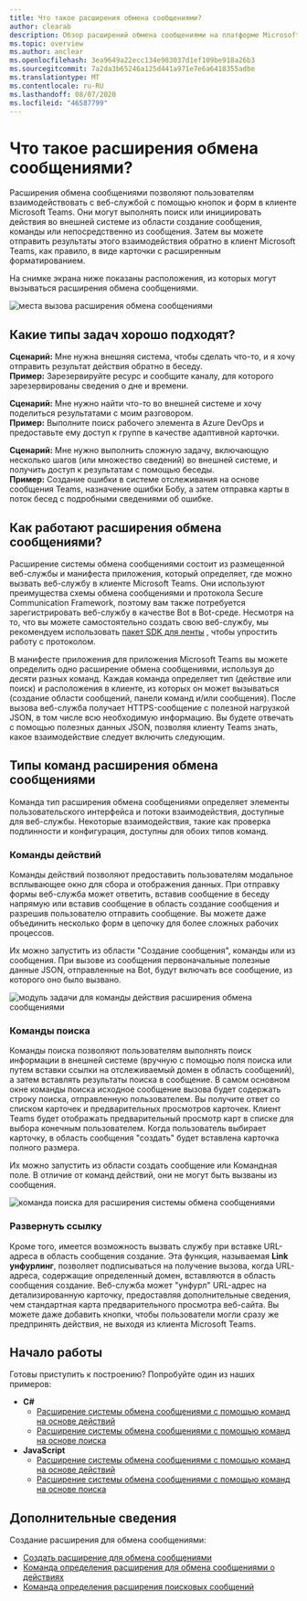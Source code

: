 ```yaml
---
title: Что такое расширения обмена сообщениями?
author: clearab
description: Обзор расширений обмена сообщениями на платформе Microsoft Teams
ms.topic: overview
ms.author: anclear
ms.openlocfilehash: 3ea9649a22ecc134e983037d1ef109be918a26b3
ms.sourcegitcommit: 7a2da3b65246a125d441a971e7e6a6418355adbe
ms.translationtype: MT
ms.contentlocale: ru-RU
ms.lasthandoff: 08/07/2020
ms.locfileid: "46587799"
---
```

# <a name="what-are-messaging-extensions"></a>Что такое расширения обмена сообщениями?

Расширения обмена сообщениями позволяют пользователям взаимодействовать с веб-службой с помощью кнопок и форм в клиенте Microsoft Teams. Они могут выполнять поиск или инициировать действия во внешней системе из области создание сообщения, команды или непосредственно из сообщения. Затем вы можете отправить результаты этого взаимодействия обратно в клиент Microsoft Teams, как правило, в виде карточки с расширенным форматированием.

На снимке экрана ниже показаны расположения, из которых могут вызываться расширения обмена сообщениями.

![места вызова расширения обмена сообщениями](~/assets/images/messaging-extension-invoke-locations.png)

## <a name="what-kinds-of-tasks-are-they-good-for"></a>Какие типы задач хорошо подходят?

**Сценарий:** Мне нужна внешняя система, чтобы сделать что-то, и я хочу отправить результат действия обратно в беседу. \
**Пример:** Зарезервируйте ресурс и сообщите каналу, для которого зарезервированы сведения о дне и времени.

**Сценарий:** Мне нужно найти что-то во внешней системе и хочу поделиться результатами с моим разговором. \
**Пример:**  Выполните поиск рабочего элемента в Azure DevOps и предоставьте ему доступ к группе в качестве адаптивной карточки.

**Сценарий:** Мне нужно выполнить сложную задачу, включающую несколько шагов (или множество сведений) во внешней системе, и получить доступ к результатам с помощью беседы. \
**Пример:** Создание ошибки в системе отслеживания на основе сообщения Teams, назначение ошибки Бобу, а затем отправка карты в поток бесед с подробными сведениями об ошибке.

## <a name="how-do-messaging-extensions-work"></a>Как работают расширения обмена сообщениями?

Расширение системы обмена сообщениями состоит из размещенной веб-службы и манифеста приложения, который определяет, где можно вызвать веб-службу в клиенте Microsoft Teams. Они используют преимущества схемы обмена сообщениями и протокола Secure Communication Framework, поэтому вам также потребуется зарегистрировать веб-службу в качестве Bot в Bot-среде. Несмотря на то, что вы можете самостоятельно создать свою веб-службу, мы рекомендуем использовать [пакет SDK для ленты](https://github.com/microsoft/botframework) , чтобы упростить работу с протоколом.

В манифесте приложения для приложения Microsoft Teams вы можете определить одно расширение обмена сообщениями, используя до десяти разных команд. Каждая команда определяет тип (действие или поиск) и расположения в клиенте, из которых он может вызываться (создание области сообщений, панели команд и/или сообщения). После вызова веб-служба получает HTTPS-сообщение с полезной нагрузкой JSON, в том числе всю необходимую информацию. Вы будете отвечать с помощью полезных данных JSON, позволяя клиенту Teams знать, какое взаимодействие следует включить следующим.

## <a name="types-of-messaging-extension-commands"></a>Типы команд расширения обмена сообщениями

Команда тип расширения обмена сообщениями определяет элементы пользовательского интерфейса и потоки взаимодействия, доступные для веб-службы. Некоторые взаимодействия, такие как проверка подлинности и конфигурация, доступны для обоих типов команд.

### <a name="action-commands"></a>Команды действий

Команды действий позволяют предоставить пользователям модальное всплывающее окно для сбора и отображения данных. При отправку формы веб-служба может ответить, вставив сообщение в беседу напрямую или вставив сообщение в область создание сообщения и разрешив пользователю отправить сообщение. Вы можете даже объединить несколько форм в цепочку для более сложных рабочих процессов.

Их можно запустить из области "Создание сообщения", команды или из сообщения. При вызове из сообщения первоначальные полезные данные JSON, отправленные на Bot, будут включать все сообщение, из которого оно было вызвано.

![модуль задачи для команды действия расширения обмена сообщениями](~/assets/images/task-module.png)

### <a name="search-commands"></a>Команды поиска

Команды поиска позволяют пользователям выполнять поиск информации в внешней системе (вручную с помощью поля поиска или путем вставки ссылки на отслеживаемый домен в область сообщений), а затем вставлять результаты поиска в сообщение. В самом основном окне команды поиска исходное сообщение вызова будет содержать строку поиска, отправленную пользователем. Вы получите ответ со списком карточек и предварительных просмотров карточек. Клиент Teams будет отображать предварительный просмотр карт в списке для выбора конечным пользователем. Когда пользователь выбирает карточку, в область сообщения "создать" будет вставлена карточка полного размера.

Их можно запустить из области создать сообщение или Командная поле. В отличие от команд действий, они не могут быть вызваны из сообщения.

![команда поиска для расширения системы обмена сообщениями](~/assets/images/search-extension.png)

### <a name="link-unfurling"></a>Развернуть ссылку

Кроме того, имеется возможность вызвать службу при вставке URL-адреса в область сообщения создание. Эта функция, называемая **Link унфурлинг**, позволяет подписываться на получение вызова, когда URL-адреса, содержащие определенный домен, вставляются в область сообщения создание. Веб-служба может "унфурл" URL-адрес на детализированную карточку, предоставляя дополнительные сведения, чем стандартная карта предварительного просмотра веб-сайта. Вы можете даже добавить кнопки, чтобы пользователи могли сразу же предпринять действия, не выходя из клиента Microsoft Teams.

## <a name="get-started"></a>Начало работы

Готовы приступить к построению? Попробуйте один из наших примеров:

* **C#**
  * [Расширение системы обмена сообщениями с помощью команд на основе действий](https://github.com/microsoft/BotBuilder-Samples/tree/master/samples/csharp_dotnetcore/51.teams-messaging-extensions-action)
  * [Расширение системы обмена сообщениями с помощью команд на основе поиска](https://github.com/microsoft/BotBuilder-Samples/tree/master/samples/csharp_dotnetcore/50.teams-messaging-extensions-search)
* **JavaScript**
  * [Расширение системы обмена сообщениями с помощью команд на основе действий](https://github.com/microsoft/BotBuilder-Samples/tree/master/samples/javascript_nodejs/51.teams-messaging-extensions-action)
  * [Расширение системы обмена сообщениями с помощью команд на основе поиска](https://github.com/microsoft/BotBuilder-Samples/tree/master/samples/javascript_nodejs/50.teams-messaging-extensions-search)

## <a name="learn-more"></a>Дополнительные сведения

Создание расширения для обмена сообщениями:

* [Создать расширение для обмена сообщениями](~/messaging-extensions/how-to/create-messaging-extension.md)
* [Команда определения расширения для обмена сообщениями о действиях](~/messaging-extensions/how-to/action-commands/define-action-command.md)
* [Команда определения расширения поисковых сообщений](~/messaging-extensions/how-to/search-commands/define-search-command.md)
